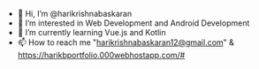 - 👋 Hi, I’m @harikrishnabaskaran
- 👀 I’m interested in Web Development and Android Development
- 🌱 I’m currently learning Vue.js and Kotlin
- 📫 How to reach me "harikrishnabaskaran12@gmail.com" & https://harikbportfolio.000webhostapp.com/#


